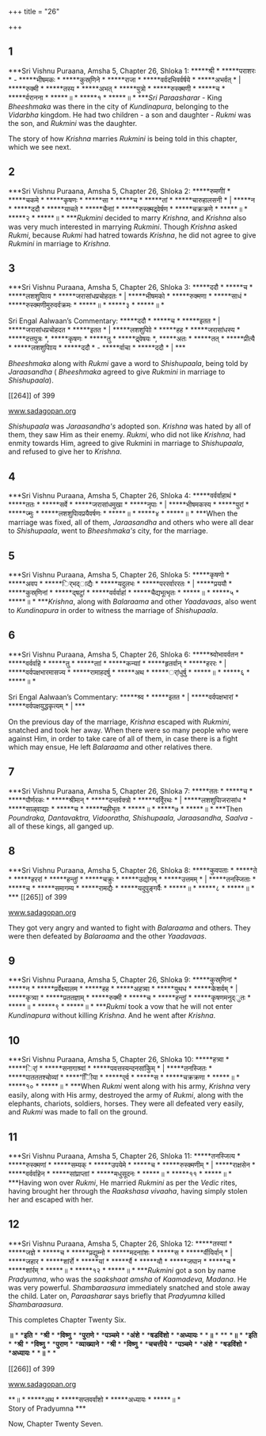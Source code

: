 +++
title = "26"

+++


## 1
***Sri Vishnu Puraana, Amsha 5, Chapter 26, Shloka 1:  *****श्री * *****पराशरः * - *****भीषमकः * *****कुस्र्णिने * *****राजा * *****वर्वदभिवर्वर्षये * *****अभर्वत् * | *****रुक्मी * *****तस्य * *****अभत् * *****पुत्रो * *****रुस्क्मणी * *****च * *****र्वरानना * *****॥ * *****१ * *****॥ * ****Sri Paraasharar* - King *Bheeshmaka* was there in the city of *Kundinapura*, belonging to the *Vidarbha* kingdom. He had two children - a son and daughter - *Rukmi* was the son, and *Rukmini* was the daughter. 



The story of how *Krishna* marries *Rukmini* is being told in this chapter, which we see next. 





## 2
***Sri Vishnu Puraana, Amsha 5, Chapter 26, Shloka 2:  *****रुमणीां * *****चकमे * *****कृषणः * *****सा * *****च * *****तां * *****चारुहालसनी * | *****न * *****ददौ * *****याचते * *****चैनाां * *****रुस्क्मद्र्वेर्षण * *****चक्रक्रणे * *****॥ * *****२ * *****॥ * ****Rukmini* decided to marry *Krishna*, and *Krishna* also was very much interested in marrying *Rukmini*. Though *Krishna* asked *Rukmi*, because *Rukmi* had hatred towards *Krishna*, he did not agree to give *Rukmini* in marriage to *Krishna*. 





## 3
***Sri Vishnu Puraana, Amsha 5, Chapter 26, Shloka 3:  *****ददौ * *****च * *****लशशुपािाय * *****जरासांधप्रचोहदतः * | *****भीषमको * *****रुक्मणा * *****साधं * *****रुस्क्मणीमुरुवर्वक्रमः * *****॥ * *****३ * *****॥ *   
   
Sri Engal Aalwaan’s Commentary: *****ददौ * *****च * *****इतत * | *****जरासांधप्रचोहदत * *****इतत * | *****लशशुपािो * *****हह * *****जरासांधस्य * *****दत्तपुत्रः *, *****कृषणः * *****तु * *****द्र्वेषयः *, *****अतः * *****तत् * *****प्रीत्यै * *****लशशुपािाय * *****ददौ * - *****र्वाचा * *****ददौ * | ***



*Bheeshmaka* along with *Rukmi* gave a word to *Shishupaala*, being told by *Jaraasandha* \( *Bheeshmaka* agreed to give *Rukmini* in marriage to *Shishupaala*\). 



 [[264]] of 399 



www.sadagopan.org



*Shishupaala* was *Jaraasandha's* adopted son. *Krishna* was hated by all of them, they saw Him as their enemy. *Rukmi*, who did not like *Krishna*, had enmity towards Him, agreed to give Rukmini in marriage to *Shishupaala*, and refused to give her to *Krishna*. 





## 4
***Sri Vishnu Puraana, Amsha 5, Chapter 26, Shloka 4:  *****वर्वर्वाहाथं * *****ततः * *****सर्वे * *****जरासांधमुखा * *****नृपाः * | *****भीषमकस्य * *****पुरां * *****ज्मुः * *****लशशुपािवप्रयैवर्षणः * *****॥ * *****४ * *****॥ * ***When the marriage was fixed, all of them, *Jaraasandha* and others who were all dear to *Shishupaala*, went to *Bheeshmaka's* city, for the marriage. 





## 5
***Sri Vishnu Puraana, Amsha 5, Chapter 26, Shloka 5:  *****कृषणो * *****अवप * *****र्िभद्ाद्यैः * *****यदुलभः * *****पररर्वाररतः * | *****प्रययौ * *****कुस्र्णिनां * *****द्षटुां * *****वर्वर्वाहां * *****चैद्यभूत्भृतः * *****॥ * *****५ * *****॥ * ****Krishna*, along with *Balaraama* and other *Yaadavaas*, also went to *Kundinapura* in order to witness the marriage of *Shishupaala*. 





## 6
***Sri Vishnu Puraana, Amsha 5, Chapter 26, Shloka 6:  *****श्र्वोभावर्वतन * *****वर्वर्वाहे * *****तु * *****ताां * *****कन्याां * *****हृतर्वान् * *****हररः * | *****वर्वपक्षभारमासज्य * *****रामाहदर्षु * *****अथ * *****र्ांधुर्षु * *****॥ * *****६ * *****॥ *   
   
Sri Engal Aalwaan’s Commentary: *****श्र्व * *****इतत * | *****वर्वपक्षभारां * *****वर्वपक्षयुद्धकृत्यम् * | ***



On the previous day of the marriage, *Krishna* escaped with *Rukmini*, snatched and took her away. When there were so many people who were against Him, in order to take care of all of them, in case there is a fight which may ensue, He left *Balaraama* and other relatives there. 





## 7
***Sri Vishnu Puraana, Amsha 5, Chapter 26, Shloka 7:  *****ततः * *****च * *****पौर्णरकः * *****श्रीमान् * *****दन्तर्वक्त्रो * *****वर्विूरथः * | *****लशशुपािजरासांध * *****साल्र्वाद्याः * *****च * *****महीभृतः * *****॥ * *****७ * *****॥ * ***Then *Poundraka, Dantavaktra, Vidooratha, Shishupaala, Jaraasandha, Saalva* - all of these kings, all ganged up. 





## 8
***Sri Vishnu Puraana, Amsha 5, Chapter 26, Shloka 8:  *****कुवपताः * *****ते * *****हररां * *****हन्तुां * *****चक्रुः * *****उद्योगम् * *****उत्तमम् * | *****तनस्जिताः * *****च * *****समागम्य * *****रामद्यैः * *****यदुपुङ्गर्वैः * *****॥ * *****८ * *****॥ * *** [[265]] of 399 



www.sadagopan.org



They got very angry and wanted to fight with *Balaraama* and others. They were then defeated by *Balaraama* and the other *Yaadavaas*. 





## 9
***Sri Vishnu Puraana, Amsha 5, Chapter 26, Shloka 9:  *****कुस्र्णिनां * *****न * *****प्रर्वेक्ष्यालम * *****हह * *****अहत्र्वा * *****युथध * *****केशर्वम् * | *****कृत्र्वा * *****प्रततज्ञाम् * *****रुक्मी * *****च * *****हन्तुां * *****कृषणमनुद्ुतः * *****॥ * *****९ * *****॥ * ****Rukmi* took a vow that he will not enter *Kundinapura* without killing *Krishna*. And he went after *Krishna*. 





## 10
***Sri Vishnu Puraana, Amsha 5, Chapter 26, Shloka 10:  *****हत्र्वा * *****र्िां * *****सनागाश्र्वां * *****पवत्तस्यन्दनसांकुिम् * | *****तनस्जितः * *****पातततश्चोव्यां * *****िीिया * *****एर्व * *****स * *****चक्रक्रणा * *****॥ * *****१० * *****॥ * ***When *Rukmi* went along with his army, *Krishna* very easily, along with His army, destroyed the army of *Rukmi*, along with the elephants, chariots, soldiers, horses. They were all defeated very easily, and *Rukmi* was made to fall on the ground. 





## 11
***Sri Vishnu Puraana, Amsha 5, Chapter 26, Shloka 11:  *****तनस्जित्य * *****रुस्क्मणां * *****सम्यक् * *****उपयेमे * *****च * *****रुस्क्मणीम् * | *****राक्षसेन * *****वर्वर्वाहेन * *****सांप्राप्ताां * *****मधुसूदनः * *****॥ * *****११ * *****॥ * ***Having won over *Rukmi*, He married *Rukmini* as per the *Vedic* rites, having brought her through the *Raakshasa vivaaha*, having simply stolen her and escaped with her. 





## 12
***Sri Vishnu Puraana, Amsha 5, Chapter 26, Shloka 12:  *****तस्याां * *****जज्ञे * *****च * *****प्रद्युम्नो * *****मदनाांशः * *****स * *****र्वीयिर्वान् * | *****जहार * *****शांर्रो * *****यां * *****र्वै * *****यौ * *****जघान * *****च * *****शांर्रम् * *****॥ * *****१२ * *****॥ * ****Rukmini* got a son by name *Pradyumna*, who was the *saakshaat amsha* of *Kaamadeva, Madana*. He was very powerful. *Shambaraasura* immediately snatched and stole away the child. Later on, *Paraasharar* says briefly that *Pradyumna* killed *Shambaraasura*. 



This completes Chapter Twenty Six. 



**॥** * ***इति** * ***श्री** * ***विष्णु** * ***पुराणे** * ***पञ्चमे** * ***अंशे** * ***षडविंशो** * ***अध्यायः** * ***॥** * ** ***॥** * ***इति** * ***श्री** * ***विष्णु** * ***पुराण** * ***व्याख्याने** * ***श्री** * ***विष्णु** * ***चचत्तीये** * ***पञ्चमे** * ***अंशे** * ***षडविंशो** * ***अध्यायः** * ***॥** * *



 [[266]] of 399 



www.sadagopan.org



**॥ * *****अथ * *****सप्तवर्वांशो * *****अध्यायः * *****॥ *   
Story of Pradyumna ***



Now, Chapter Twenty Seven. 


